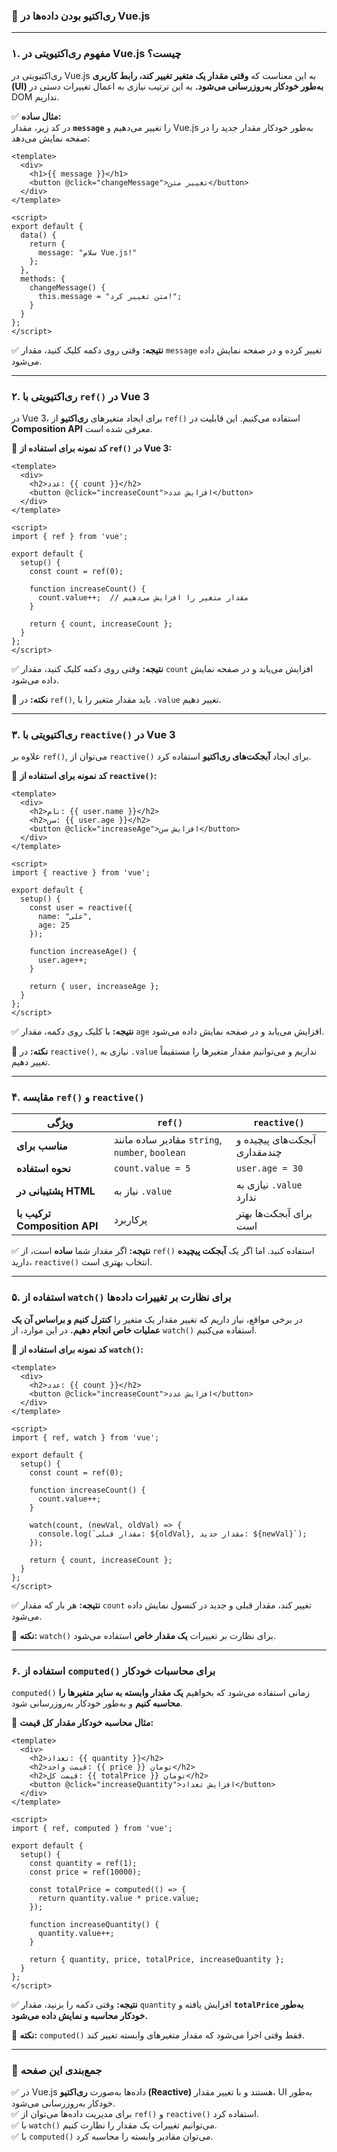 ### **📌 ری‌اکتیو بودن داده‌ها در Vue.js**  


---

### **۱. مفهوم ری‌اکتیویتی در Vue.js چیست؟**  

ری‌اکتیویتی در Vue.js به این معناست که **وقتی مقدار یک متغیر تغییر کند، رابط کاربری (UI) به‌طور خودکار به‌روزرسانی می‌شود.** به این ترتیب نیازی به اعمال تغییرات دستی در DOM نداریم.  

✅ **مثال ساده:**  
در کد زیر، مقدار **`message`** را تغییر می‌دهیم و Vue.js به‌طور خودکار مقدار جدید را در صفحه نمایش می‌دهد:  

```vue
<template>
  <div>
    <h1>{{ message }}</h1>
    <button @click="changeMessage">تغییر متن</button>
  </div>
</template>

<script>
export default {
  data() {
    return {
      message: "سلام Vue.js!"
    };
  },
  methods: {
    changeMessage() {
      this.message = "متن تغییر کرد!";
    }
  }
};
</script>
```

✅ **نتیجه:** وقتی روی دکمه کلیک کنید، مقدار `message` تغییر کرده و در صفحه نمایش داده می‌شود.

---

### **۲. ری‌اکتیویتی با `ref()` در Vue 3**  

در Vue 3، برای ایجاد متغیرهای **ری‌اکتیو** از `ref()` استفاده می‌کنیم. این قابلیت در **Composition API** معرفی شده است.  

📌 **کد نمونه برای استفاده از `ref()` در Vue 3:**  

```vue
<template>
  <div>
    <h2>عدد: {{ count }}</h2>
    <button @click="increaseCount">افزایش عدد</button>
  </div>
</template>

<script>
import { ref } from 'vue';

export default {
  setup() {
    const count = ref(0);

    function increaseCount() {
      count.value++;  // مقدار متغیر را افزایش می‌دهیم
    }

    return { count, increaseCount };
  }
};
</script>
```

✅ **نتیجه:** وقتی روی دکمه کلیک کنید، مقدار `count` افزایش می‌یابد و در صفحه نمایش داده می‌شود.

📌 **نکته:** در `ref()`, باید مقدار متغیر را با `.value` تغییر دهیم.

---

### **۳. ری‌اکتیویتی با `reactive()` در Vue 3**  

علاوه بر `ref()`, می‌توان از `reactive()` برای ایجاد **آبجکت‌های ری‌اکتیو** استفاده کرد.  

📌 **کد نمونه برای استفاده از `reactive()`:**  

```vue
<template>
  <div>
    <h2>نام: {{ user.name }}</h2>
    <h2>سن: {{ user.age }}</h2>
    <button @click="increaseAge">افزایش سن</button>
  </div>
</template>

<script>
import { reactive } from 'vue';

export default {
  setup() {
    const user = reactive({
      name: "علی",
      age: 25
    });

    function increaseAge() {
      user.age++;
    }

    return { user, increaseAge };
  }
};
</script>
```

✅ **نتیجه:** با کلیک روی دکمه، مقدار `age` افزایش می‌یابد و در صفحه نمایش داده می‌شود.

📌 **نکته:** در `reactive()`, نیازی به `.value` نداریم و می‌توانیم مقدار متغیرها را مستقیماً تغییر دهیم.

---

### **۴. مقایسه `ref()` و `reactive()`**  

| ویژگی            | `ref()` | `reactive()` |
|----------------|--------|-------------|
| **مناسب برای** | مقادیر ساده مانند `string`, `number`, `boolean` | آبجکت‌های پیچیده و چندمقداری |
| **نحوه استفاده** | `count.value = 5` | `user.age = 30` |
| **پشتیبانی در HTML** | نیاز به `.value` | نیازی به `.value` ندارد |
| **ترکیب با Composition API** | پرکاربرد | برای آبجکت‌ها بهتر است |

✅ **نتیجه:** اگر مقدار شما **ساده** است، از `ref()` استفاده کنید. اما اگر یک **آبجکت پیچیده** دارید، `reactive()` انتخاب بهتری است.

---

### **۵. استفاده از `watch()` برای نظارت بر تغییرات داده‌ها**  

در برخی مواقع، نیاز داریم که تغییر مقدار یک متغیر را **کنترل کنیم و براساس آن یک عملیات خاص انجام دهیم.** در این موارد، از `watch()` استفاده می‌کنیم.  

📌 **کد نمونه برای استفاده از `watch()`:**  

```vue
<template>
  <div>
    <h2>عدد: {{ count }}</h2>
    <button @click="increaseCount">افزایش عدد</button>
  </div>
</template>

<script>
import { ref, watch } from 'vue';

export default {
  setup() {
    const count = ref(0);

    function increaseCount() {
      count.value++;
    }

    watch(count, (newVal, oldVal) => {
      console.log(`مقدار قبلی: ${oldVal}, مقدار جدید: ${newVal}`);
    });

    return { count, increaseCount };
  }
};
</script>
```

✅ **نتیجه:** هر بار که مقدار `count` تغییر کند، مقدار قبلی و جدید در کنسول نمایش داده می‌شود.

📌 **نکته:** `watch()` برای نظارت بر تغییرات **یک مقدار خاص** استفاده می‌شود.

---

### **۶. استفاده از `computed()` برای محاسبات خودکار**  

`computed()` زمانی استفاده می‌شود که بخواهیم **یک مقدار وابسته به سایر متغیرها را محاسبه کنیم** و به‌طور خودکار به‌روزرسانی شود.

📌 **مثال محاسبه خودکار مقدار کل قیمت:**  

```vue
<template>
  <div>
    <h2>تعداد: {{ quantity }}</h2>
    <h2>قیمت واحد: {{ price }} تومان</h2>
    <h2>قیمت کل: {{ totalPrice }} تومان</h2>
    <button @click="increaseQuantity">افزایش تعداد</button>
  </div>
</template>

<script>
import { ref, computed } from 'vue';

export default {
  setup() {
    const quantity = ref(1);
    const price = ref(10000);

    const totalPrice = computed(() => {
      return quantity.value * price.value;
    });

    function increaseQuantity() {
      quantity.value++;
    }

    return { quantity, price, totalPrice, increaseQuantity };
  }
};
</script>
```

✅ **نتیجه:** وقتی دکمه را بزنید، مقدار `quantity` افزایش یافته و **`totalPrice` به‌طور خودکار محاسبه و نمایش داده می‌شود.**

📌 **نکته:** `computed()` فقط وقتی اجرا می‌شود که مقدار متغیرهای وابسته تغییر کند.

---

### **📌 جمع‌بندی این صفحه**  

✅ در Vue.js داده‌ها به‌صورت **ری‌اکتیو (Reactive)** هستند و با تغییر مقدار، UI به‌طور خودکار به‌روزرسانی می‌شود.  
✅ برای مدیریت داده‌ها می‌توان از `ref()` و `reactive()` استفاده کرد.  
✅ با `watch()` می‌توانیم تغییرات یک مقدار را نظارت کنیم.  
✅ با `computed()` می‌توان مقادیر وابسته را محاسبه کرد.  


